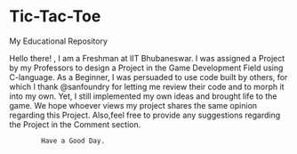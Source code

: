 # Tic-Tac-Toe

My Educational Repository

Hello there! ,
              I am a Freshman at  IIT Bhubaneswar. I was assigned a Project by my Professors to design a Project in the Game Development Field using C-language. As a Beginner, I was persuaded to use code built by others, for which I thank @sanfoundry for letting me review their code and to morph it into my own. Yet, I still implemented my own ideas and brought life to the game. We hope whoever views my project shares the same opinion regarding this Project. Also,feel free to provide any suggestions regarding the Project in the Comment section.

            Have a Good Day. 
